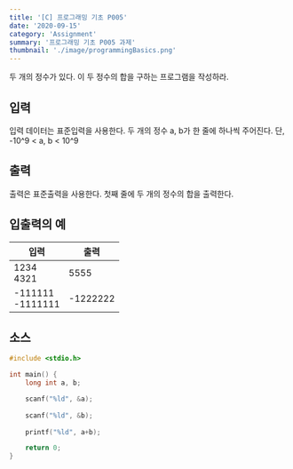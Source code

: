 ```yaml
---
title: '[C] 프로그래밍 기초 P005'
date: '2020-09-15'
category: 'Assignment'
summary: '프로그래밍 기초 P005 과제'
thumbnail: './image/programmingBasics.png'
---
```

두 개의 정수가 있다. 이 두 정수의 합을 구하는 프로그램을 작성하라.

## 입력
입력 데이터는 표준입력을 사용한다. 두 개의 정수 a, b가 한 줄에 하나씩 주어진다. 단, -10^9 < a, b < 10^9

## 출력
출력은 표준출력을 사용한다. 첫째 줄에 두 개의 정수의 합을 출력한다.



## 입출력의 예

|입력|출력|
|---|---|
|1234<br>4321|5555|
|-111111<br>-1111111|-1222222|

## 소스

```c
#include <stdio.h>

int main() {
	long int a, b;

	scanf("%ld", &a);
	
	scanf("%ld", &b);
	
	printf("%ld", a+b);

	return 0;
}
```